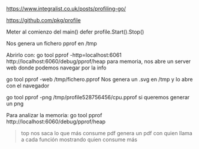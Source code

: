 https://www.integralist.co.uk/posts/profiling-go/

https://github.com/pkg/profile

Meter al comienzo del main()
defer profile.Start().Stop()

Nos genera un fichero pprof en /tmp

Abrirlo con:
go tool pprof -http=localhost:6061 http://localhost:6060/debug/pprof/heap
  para memoria, nos abre un server web donde podemos navegar por la info

go tool pprof -web /tmp/fichero.pprof
Nos genera un .svg en /tmp y lo abre con el navegador


go tool pprof -png /tmp/profile528756456/cpu.pprof
  si queremos generar un png


Para analizar la memoria:
go tool pprof http://localhost:6060/debug/pprof/heap
> top
 nos saca lo que más consume
> pdf
  genera un pdf con quien llama a cada función mostrando quien consume más

